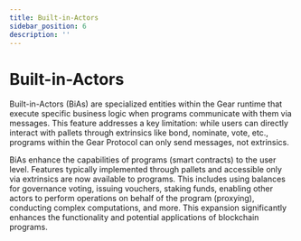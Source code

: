 ```yaml
---
title: Built-in-Actors
sidebar_position: 6
description: ''
---
```


# Built-in-Actors

Built-in-Actors (BiAs) are specialized entities within the Gear runtime that execute specific business logic when programs communicate with them via messages. This feature addresses a key limitation: while users can directly interact with pallets through extrinsics like bond, nominate, vote, etc., programs within the Gear Protocol can only send messages, not extrinsics.

BiAs enhance the capabilities of programs (smart contracts) to the user level. Features typically implemented through pallets and accessible only via extrinsics are now available to programs. This includes using balances for governance voting, issuing vouchers, staking funds, enabling other actors to perform operations on behalf of the program (proxying), conducting complex computations, and more. This expansion significantly enhances the functionality and potential applications of blockchain programs.
